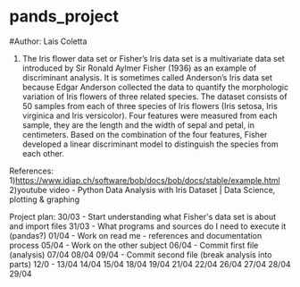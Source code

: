 # pands_project
#Author: Lais Coletta

1) The Iris flower data set or Fisher’s Iris data set is a multivariate data set introduced by Sir Ronald Aylmer Fisher (1936) as an example of discriminant analysis. It is sometimes called Anderson’s Iris data set because Edgar Anderson collected the data to quantify the morphologic variation of Iris flowers of three related species. The dataset consists of 50 samples from each of three species of Iris flowers (Iris setosa, Iris virginica and Iris versicolor). Four features were measured from each sample, they are the length and the width of sepal and petal, in centimeters. Based on the combination of the four features, Fisher developed a linear discriminant model to distinguish the species from each other.

References:
1)https://www.idiap.ch/software/bob/docs/bob/docs/stable/example.html
2)youtube video - Python Data Analysis with Iris Dataset | Data Science, plotting & graphing


Project plan:
30/03 - Start understanding what Fisher's data set is about and import files
31/03 - What programs and sources do I need to execute it (pandas?)
01/04 - Work on read me - references and documentation process
05/04 - Work on the other subject
06/04 - Commit first file (analysis)
07/04
08/04
09/04 - Commit second file (break analysis into parts)
12/0 -
13/04
14/04
15/04
18/04
19/04
21/04
22/04
26/04
27/04
28/04
29/04

